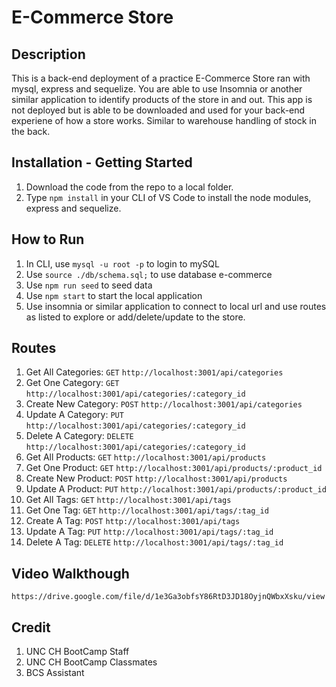 # E-Commerce Store

## Description

This is a back-end deployment of a practice E-Commerce Store ran with mysql, express and sequelize. You are able to use Insomnia or another similar application to identify products of the store in and out. This app is not deployed but is able to be downloaded and used for your back-end experiene of how a store works. Similar to warehouse handling of stock in the back.



## Installation - Getting Started

1) Download the code from the repo to a local folder.
2) Type `npm install` in your CLI of VS Code to install the node modules, express and sequelize.

## How to Run
1) In CLI, use `mysql -u root -p` to login to mySQL
2) Use `source ./db/schema.sql;` to use database e-commerce
3) Use `npm run seed` to seed data
4) Use `npm start` to start the local application
5) Use insomnia or similar application to connect to local url and use routes as listed to explore or add/delete/update to the store. 

## Routes

1) Get All Categories: `GET` `http://localhost:3001/api/categories`
2) Get One Category: `GET` `http://localhost:3001/api/categories/:category_id`
3) Create New Category: `POST` `http://localhost:3001/api/categories`
4) Update A Category: `PUT` `http://localhost:3001/api/categories/:category_id`
5) Delete A Category: `DELETE` `http://localhost:3001/api/categories/:category_id`
6) Get All Products: `GET` `http://localhost:3001/api/products`
7) Get One Product: `GET` `http://localhost:3001/api/products/:product_id`
8) Create New Product: `POST` `http://localhost:3001/api/products`
9) Update A Product: `PUT` `http://localhost:3001/api/products/:product_id`
10) Get All Tags: `GET` `http://localhost:3001/api/tags`
11) Get One Tag: `GET` `http://localhost:3001/api/tags/:tag_id`
12) Create A Tag: `POST` `http://localhost:3001/api/tags`
13) Update A Tag: `PUT` `http://localhost:3001/api/tags/:tag_id`
14) Delete A Tag: `DELETE` `http://localhost:3001/api/tags/:tag_id`

## Video Walkthough

`https://drive.google.com/file/d/1e3Ga3obfsY86RtD3JD18OyjnQWbxXsku/view`


## Credit

1) UNC CH BootCamp Staff
2) UNC CH BootCamp Classmates
3) BCS Assistant